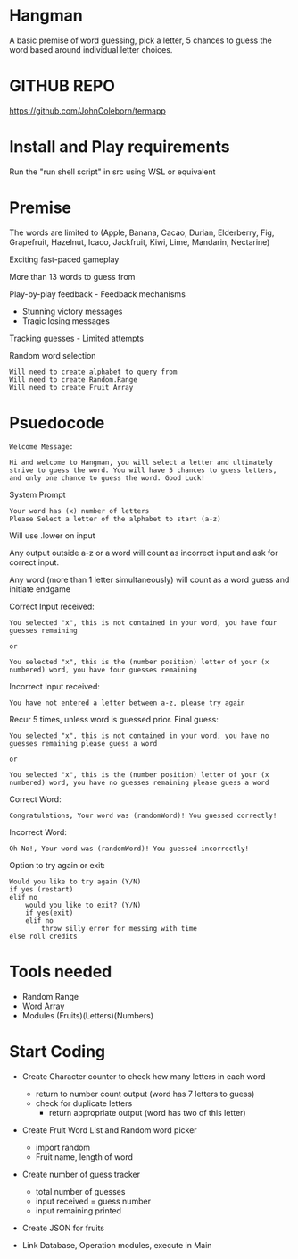 # Hangman

A basic premise of word guessing, pick a letter, 5 chances to guess the word based around individual letter choices.

# GITHUB REPO
https://github.com/JohnColeborn/termapp

# Install and Play requirements
Run the "run shell script" in src using WSL or equivalent

# Premise

The words are limited to (Apple, Banana, Cacao, Durian, Elderberry, Fig, Grapefruit, Hazelnut, Icaco, Jackfruit, Kiwi, Lime, Mandarin, Nectarine)

Exciting fast-paced gameplay

More than 13 words to guess from

Play-by-play feedback - Feedback mechanisms
- Stunning victory messages
- Tragic losing messages

Tracking guesses - Limited attempts

Random word selection

    Will need to create alphabet to query from
    Will need to create Random.Range
    Will need to create Fruit Array


# Psuedocode

    Welcome Message:

    Hi and welcome to Hangman, you will select a letter and ultimately strive to guess the word. You will have 5 chances to guess letters, and only one chance to guess the word. Good Luck!

System Prompt

    Your word has (x) number of letters
    Please Select a letter of the alphabet to start (a-z)
Will use .lower on input

Any output outside a-z or a word will count as incorrect input and ask for correct input.

Any word (more than 1 letter simultaneously) will count as a word guess and initiate endgame

Correct Input received:

    You selected "x", this is not contained in your word, you have four guesses remaining

    or

    You selected "x", this is the (number position) letter of your (x numbered) word, you have four guesses remaining

Incorrect Input received:

    You have not entered a letter between a-z, please try again

Recur 5 times, unless word is guessed prior. Final guess:

    You selected "x", this is not contained in your word, you have no guesses remaining please guess a word

    or

    You selected "x", this is the (number position) letter of your (x numbered) word, you have no guesses remaining please guess a word

Correct Word:

    Congratulations, Your word was (randomWord)! You guessed correctly!

Incorrect Word: 

    Oh No!, Your word was (randomWord)! You guessed incorrectly!

Option to try again or exit:

    Would you like to try again (Y/N)
    if yes (restart)
    elif no
        would you like to exit? (Y/N)
        if yes(exit)
        elif no
            throw silly error for messing with time
    else roll credits

# Tools needed

- Random.Range
- Word Array
- Modules (Fruits)(Letters)(Numbers)




# Start Coding 

- Create Character counter to check how many letters in each word
    - return to number count output (word has 7 letters to guess)
    - check for duplicate letters
        - return appropriate output (word has two of this letter)

- Create Fruit Word List and Random word picker
    - import random
    - Fruit name, length of word

- Create number of guess tracker
    - total number of guesses
    - input received = guess number
    - input remaining printed

- Create JSON for fruits

- Link Database, Operation modules, execute in Main













